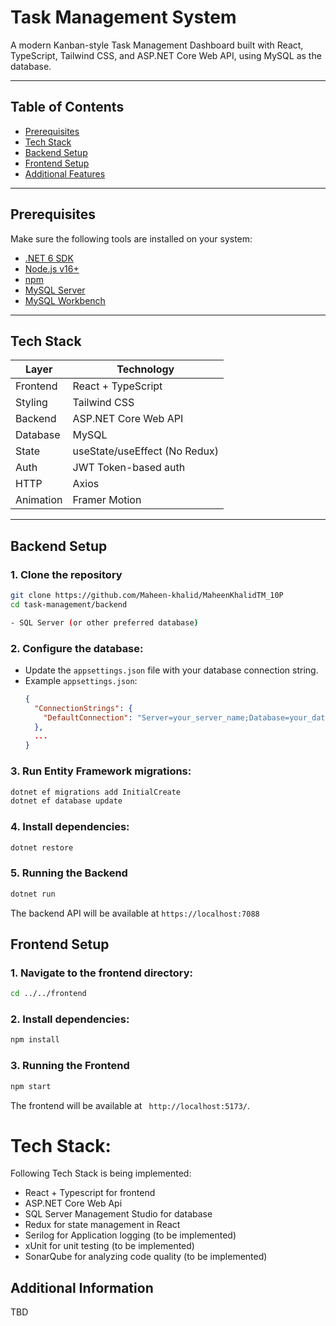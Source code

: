 # Task Management System

A modern Kanban-style Task Management Dashboard built with React, TypeScript, Tailwind CSS, and ASP.NET Core Web API, using MySQL as the database.

---

## Table of Contents
- [Prerequisites](#prerequisites)
- [Tech Stack](#tech-stack)
- [Backend Setup](#backend-setup)
- [Frontend Setup](#frontend-setup)
- [Additional Features](#additional-features)

---

## Prerequisites

Make sure the following tools are installed on your system:

- [.NET 6 SDK](https://dotnet.microsoft.com/en-us/download)
- [Node.js v16+](https://nodejs.org/)
- [npm](https://www.npmjs.com/)
- [MySQL Server](https://dev.mysql.com/downloads/mysql/)
- [MySQL Workbench](https://www.mysql.com/products/workbench/)

---

## Tech Stack

| Layer     | Technology               |
|-----------|--------------------------|
| Frontend  | React + TypeScript       |
| Styling   | Tailwind CSS             |
| Backend   | ASP.NET Core Web API     |
| Database  | MySQL                    |
| State     | useState/useEffect (No Redux) |
| Auth      | JWT Token-based auth     |
| HTTP      | Axios                    |
| Animation | Framer Motion            |

---

## Backend Setup

### 1. Clone the repository
```bash
git clone https://github.com/Maheen-khalid/MaheenKhalidTM_10P
cd task-management/backend

- SQL Server (or other preferred database)

```

### 2. Configure the database:
- Update the `appsettings.json` file with your database connection string.
- Example `appsettings.json`:
  ```json
  {
    "ConnectionStrings": {
      "DefaultConnection": "Server=your_server_name;Database=your_database_name;User Id=your_username;Password=your_password;"
    },
    ...
  }
  ```

### 3. Run Entity Framework migrations:
```bash
dotnet ef migrations add InitialCreate
dotnet ef database update
```

### 4. Install dependencies:
```bash
dotnet restore
```

### 5. Running the Backend
```bash
dotnet run
```
The backend API will be available at `https://localhost:7088`


## Frontend Setup
### 1. Navigate to the frontend directory:
```bash
cd ../../frontend
```

### 2. Install dependencies:
```bash
npm install
```


### 3. Running the Frontend
```bash
npm start
```
The frontend will be available at ` http://localhost:5173/`.


# Tech Stack:
Following Tech Stack is being implemented:
- React + Typescript for frontend
- ASP.NET Core Web Api
- SQL Server Management Studio for database
- Redux for state management in React
- Serilog for Application logging (to be implemented)
- xUnit for unit testing (to be implemented)
- SonarQube for analyzing code quality (to be implemented)

## Additional Information
TBD

